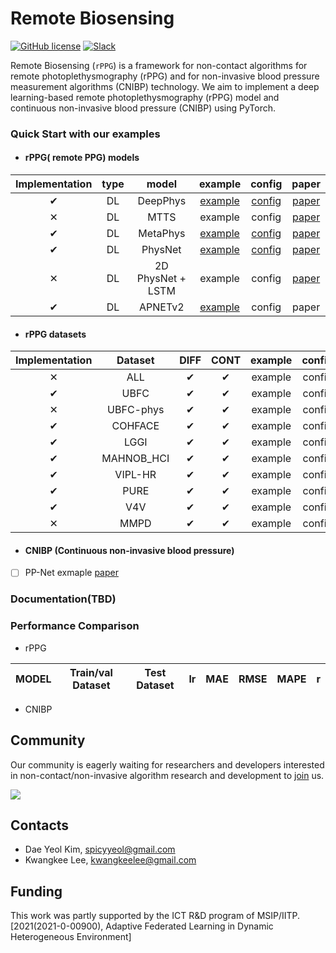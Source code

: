 # Remote Biosensing

[![GitHub license](https://img.shields.io/github/license/remotebiosensing/rppg)](https://github.com/remotebiosensing/rppg/blob/main/LICENSE)
[![Slack](https://img.shields.io/badge/Chat-Slack-red)](https://join.slack.com/t/remobebiosensing/shared_invite/zt-1u3kjfhf9-xWw_XQ8hGd7qFZymCSzUtg)

Remote Biosensing (`rPPG`) is a framework for non-contact algorithms for remote photoplethysmography (rPPG) and for
non-invasive blood pressure measurement algorithms (CNIBP) technology.
We aim to implement a deep learning-based remote photoplethysmography (rPPG) model and continuous non-invasive blood
pressure (CNIBP) using PyTorch.

### Quick Start with our examples
 
- #### rPPG( remote PPG) models
| **Implementation** | type |     **model**     |                                            **example**                                            |                                              **config**                                               |                                           paper                                            | 
|:------------------:|:----:|:-----------------:|:-------------------------------------------------------------------------------------------------:|:-----------------------------------------------------------------------------------------------------:|:------------------------------------------------------------------------------------------:|
|      &#10004;      |  DL  |     DeepPhys      | [example](https://github.com/remotebiosensing/rppg/blob/main/rppg/examples/physnet_ubfc_ubfc.py)  | [config](https://github.com/remotebiosensing/rppg/blob/main/rppg/configs/FIT_DEEPPHYS_UBFC_UBFC.yaml) |                         [paper](https://arxiv.org/abs/1805.07888)                          |
|      &#10005;      |  DL  |       MTTS        |                                              example                                              |                                                config                                                 | [paper](https://papers.nips.cc/paper/2020/file/e1228be46de6a0234ac22ded31417bc7-Paper.pdf) |
 |      &#10004;      |  DL  |     MetaPhys      | [example](https://github.com/remotebiosensing/rppg/blob/main/rppg/examples/metaphys_ubfc_ubfc.py) | [config](https://github.com/remotebiosensing/rppg/blob/main/rppg/configs/FIT_METAPHYS_UBFC_UBFC.yaml) |                         [paper](https://arxiv.org/abs/2010.01773)                          |
|      &#10004;      |  DL  |      PhysNet      | [example](https://github.com/remotebiosensing/rppg/blob/main/rppg/examples/physnet_ubfc_ubfc.py)  | [config](https://github.com/remotebiosensing/rppg/blob/main/rppg/configs/FIT_PHYSNET_UBFC_UBFC.yaml)  |                         [paper](https://arxiv.org/abs/1905.02419)                          |
|      &#10005;      |  DL  | 2D PhysNet + LSTM |                                              example                                              |                                                config                                                 |                         [paper](https://arxiv.org/abs/1905.02419)                          |
 |      &#10004;      |  DL  |      APNETv2      | [example](https://github.com/remotebiosensing/rppg/blob/main/rppg/examples/apnetv2_ubfc_ubfc.py)  |                                                config                                                 |                                           paper                                            |

- #### rPPG datasets
| **Implementation** | **Dataset** | **DIFF** | **CONT** | **example** | **config** | **link** |
|:------------------:|:-----------:|:--------:|:--------:|:-----------:|:----------:|:--------:|
|      &#10005;      |     ALL     | &#10004; | &#10004; |   example   |   config   |   link   |
|      &#10004;      |    UBFC     | &#10004; | &#10004; |   example   |   config   |   link   |
|      &#10005;      |  UBFC-phys  | &#10004; | &#10004; |   example   |   config   |   link   |
|      &#10004;      |   COHFACE   | &#10004; | &#10004; |   example   |   config   |   link   |
|      &#10004;      |    LGGI     | &#10004; | &#10004; |   example   |   config   |   link   |
|      &#10004;      | MAHNOB_HCI  | &#10004; | &#10004; |   example   |   config   |   link   |
|      &#10004;      |   VIPL-HR   | &#10004; | &#10004; |   example   |   config   |   link   |
|      &#10004;      |    PURE     | &#10004; | &#10004; |   example   |   config   |   link   |
|      &#10004;      |     V4V     | &#10004; | &#10004; |   example   |   config   |   link   |
|      &#10005;      |    MMPD     | &#10004; | &#10004; |   example   |   config   |   link   |


- #### CNIBP (Continuous non-invasive blood pressure)
- [ ] PP-Net exmaple [paper](https://ieeexplore.ieee.org/document/9082808)

### Documentation(TBD)

### Performance Comparison

- rPPG

| MODEL | Train/val Dataset | Test Dataset | lr  | MAE | RMSE | MAPE | r   |
|-------|-------------------|--------------|-----|-----|------|------|-----|

- CNIBP

## Community

Our community is eagerly waiting for researchers and developers interested in non-contact/non-invasive algorithm
research and development
to [join](https://join.slack.com/t/remobebiosensing/shared_invite/zt-1u3kjfhf9-xWw_XQ8hGd7qFZymCSzUtg) us.

<a href="https://github.com/remotebiosensing/rppg/graphs/contributors">
  <img src="https://contrib.rocks/image?repo=remotebiosensing/rppg" />
</a>

## Contacts

- Dae Yeol Kim, spicyyeol@gmail.com
- Kwangkee Lee, kwangkeelee@gmail.com

## Funding

This work was partly supported by the ICT R&D program of
MSIP/IITP. [2021(2021-0-00900), Adaptive Federated Learning in Dynamic Heterogeneous Environment]

